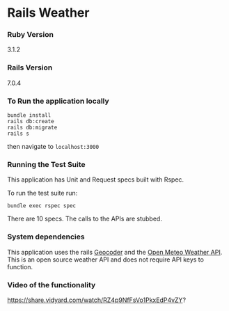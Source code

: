 # Rails Weather

### Ruby Version

3.1.2

### Rails Version

7.0.4

### To Run the application locally

```
bundle install
rails db:create
rails db:migrate
rails s
```

then navigate to `localhost:3000`

### Running the Test Suite

This application has Unit and Request specs built with Rspec.

To run the test suite run:

```
bundle exec rspec spec
```

There are 10 specs. The calls to the APIs are stubbed.

### System dependencies

This application uses the rails [Geocoder](https://github.com/alexreisner/geocoder) and the [Open Meteo Weather API](https://open-meteo.com/en). This is an open source weather API and does not require API keys to function.

### Video of the functionality

https://share.vidyard.com/watch/RZ4p9NfFsVo1PkxEdP4vZY?
